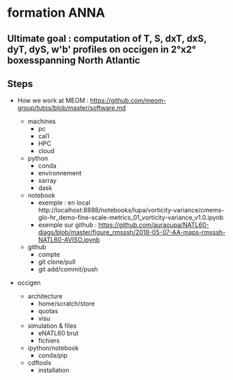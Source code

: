 # formation ANNA

## Ultimate goal : computation of T, S, dxT, dxS, dyT, dyS, w'b' profiles on occigen in 2°x2° boxesspanning North Atlantic

## Steps

  - How we work at MEOM : https://github.com/meom-group/tutos/blob/master/software.md
    - machines
      - pc
      - cal1
      - HPC
      - cloud
    - python
      - conda
      - environnement
      - xarray
      - dask
    - notebook
      - exemple : en local http://localhost:8888/notebooks/lupa/vorticity-variance/cmems-glo-hr_demo-fine-scale-metrics_01_vorticity-variance_v1.0.ipynb
      - exemple sur github :  https://github.com/auraoupa/NATL60-diags/blob/master/figure_rmsssh/2018-05-07-AA-maps-rmsssh-NATL60-AVISO.ipynb
    - github
      - compte
      - git clone/pull
      - git add/commit/push
      
  - occigen
    - architecture
      - home/scratch/store
      - quotas
      - visu
    - simulation & files
      - eNATL60 brut
      - fichiers
    - ipython/notebook
      - conda/pip
    - cdftools
      - installation
